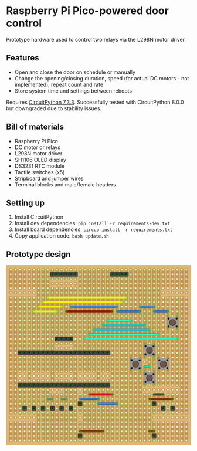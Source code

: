 # Raspberry Pi Pico-powered door control

Prototype hardware used to control two relays via the L298N motor driver.

## Features

- Open and close the door on schedule or manually
- Change the opening/closing duration, speed (for actual DC motors - not implemented), repeat count and rate
- Store system time and settings between reboots

Requires [CircuitPython 7.3.3](https://github.com/adafruit/circuitpython/releases/tag/7.3.3).
Successfully tested with CircuitPython 8.0.0 but downgraded due to stability issues.

## Bill of materials

- Raspberry Pi Pico
- DC motor or relays
- L298N motor driver
- SH1106 OLED display
- DS3231 RTC module
- Tactile switches (x5)
- Stripboard and jumper wires
- Terminal blocks and male/female headers

## Setting up

1. Install CircuitPython
2. Install dev dependencies: `pip install -r requirements-dev.txt`
3. Install board dependencies: `circup install -r requirements.txt`
4. Copy application code: `bash update.sh`

## Prototype design

![](assets/bb.png)
